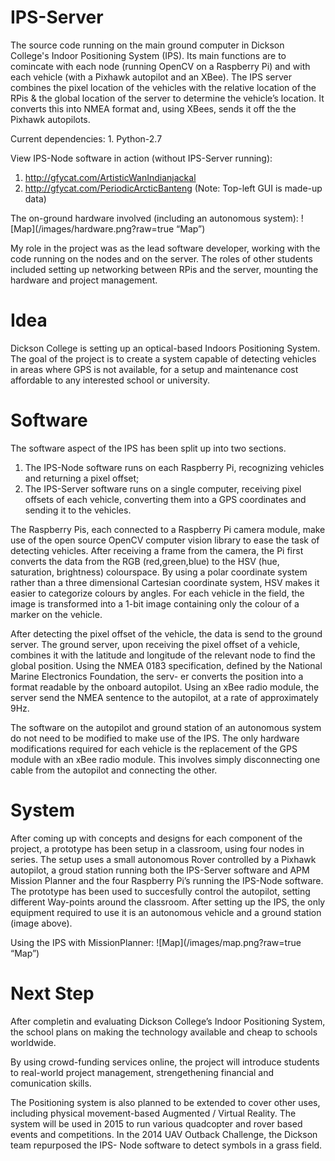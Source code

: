 IPS-Server
==========

The source code running on the main ground computer in Dickson College's Indoor Positioning System (IPS). Its main functions are to comincate with each node (running OpenCV on a Raspberry Pi) and with each vehicle (with a Pixhawk autopilot and an XBee). The IPS server combines the pixel location of the vehicles with the relative location of the RPis & the global location of the server to determine the vehicle’s location. It converts this into NMEA format and, using XBees, sends it off the the Pixhawk autopilots.

Current dependencies:
	1. Python-2.7

View IPS-Node software in action (without IPS-Server running):
1. http://gfycat.com/ArtisticWanIndianjackal
2. http://gfycat.com/PeriodicArcticBanteng (Note: Top-left GUI is made-up data)


The on-ground hardware involved (including an autonomous system):
![Map](/images/hardware.png?raw=true “Map”)

My role in the project was as the lead software developer, working with the code running on the nodes and on the server. The roles of other students included setting up networking between RPis and the server, mounting the hardware and project management.


Idea
===

Dickson College is setting up an optical-based Indoors Positioning System. The goal of the project is to create a system capable of detecting vehicles in areas where GPS is not available, for a setup and maintenance cost affordable to any interested school or university.

Software
===

The software aspect of the IPS has been split up into two sections.

1. The IPS-Node software runs on each Raspberry Pi, recognizing vehicles and returning a pixel offset;
2. The IPS-Server software runs on a single computer, receiving pixel offsets of each vehicle, converting them into a GPS coordinates and sending it to the vehicles.

The Raspberry Pis, each connected to a Raspberry Pi camera module, make use of the open source OpenCV computer vision library to ease the task of detecting vehicles. After receiving a frame from the camera, the Pi first converts the data from the RGB (red,green,blue) to the HSV (hue, saturation, brightness) colourspace. By using a polar coordinate system rather than a three dimensional Cartesian coordinate system, HSV makes it easier to categorize colours by angles. For each vehicle in the field, the image is transformed into a 1-bit image containing only the colour of a marker on the vehicle.

After detecting the pixel offset of the vehicle, the data is send to the ground server. The ground server, upon receiving the pixel offset of a vehicle, combines it with the latitude and longitude of the relevant node to find the global position. Using the NMEA 0183 specification, defined by the National Marine Electronics Foundation, the serv- er converts the position into a format readable by the onboard autopilot. Using an xBee radio module, the server send the NMEA sentence to the autopilot, at a rate of approximately 9Hz.

The software on the autopilot and ground station of an autonomous system do not need to be modified to make use of the IPS. The only hardware modifications required for each vehicle is the replacement of the GPS module with an xBee radio module. This involves simply disconnecting one cable from the autopilot and connecting the other.


System
===

After coming up with concepts and designs for each component of the project, a prototype has been setup in a classroom, using four nodes in series. The setup uses a small autonomous Rover controlled by a Pixhawk autopilot, a groud station running both the IPS-Server software and APM Mission Planner and the four Raspberry Pi’s running the IPS-Node software. The prototype has been used to succesfully control the autopilot, setting different Way-points around the classroom. After setting up the IPS, the only equipment required to use it is an autonomous vehicle and a ground station (image above).

Using the IPS with MissionPlanner:
![Map](/images/map.png?raw=true “Map”)


Next Step
===

After completin and evaluating Dickson College’s Indoor Positioning System, the school plans on making the technology available and cheap to schools worldwide.

By using crowd-funding services online, the project will introduce students to real-world project management, strengethening financial and comunication skills.

The Positioning system is also planned to be extended to cover other uses, including physical movement-based Augmented / Virtual Reality.
The system will be used in 2015 to run various quadcopter and rover based events and competitions. In the 2014 UAV Outback Challenge, the Dickson team repurposed the IPS- Node software to detect symbols in a grass field.
